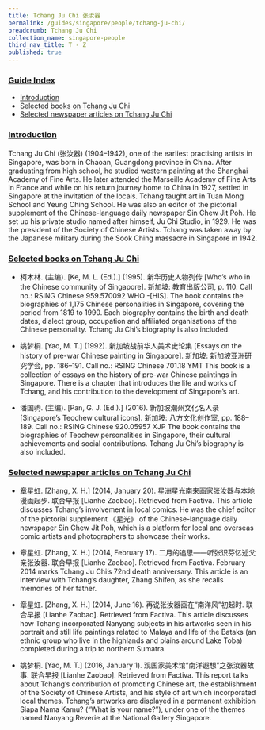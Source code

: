 ```yaml
---
title: Tchang Ju Chi 张汝器
permalink: /guides/singapore/people/tchang-ju-chi/
breadcrumb: Tchang Ju Chi
collection_name: singapore-people
third_nav_title: T - Z
published: true
---
```


### <u>Guide Index</u>

* [Introduction](#introduction)
* [Selected books on Tchang Ju Chi](#selected-books-on-tchang-ju-chi)
* [Selected newspaper articles on Tchang Ju Chi](#selected-newspaper-articles-on-tchang-ju-chi)

### <u>Introduction</u>

Tchang Ju Chi (张汝器) (1904–1942), one of the earliest practising artists in Singapore, was born in Chaoan, Guangdong province in China. After graduating from high school, he studied western painting at the Shanghai Academy of Fine Arts. He later attended the Marseille Academy of Fine Arts in France and while on his return journey home to China in 1927, settled in Singapore at the invitation of the locals. Tchang taught art in Tuan Mong School and Yeung Ching School. He was also an editor of the pictorial supplement of the Chinese-language daily newspaper Sin Chew Jit Poh. He set up his private studio named after himself, Ju Chi Studio, in 1929. He was the president of the Society of Chinese Artists. Tchang was taken away by the Japanese military during the Sook Ching massacre in Singapore in 1942.

 

### <u>Selected books on Tchang Ju Chi</u>

* 柯木林. (主编). [Ke, M. L. (Ed.).] (1995). 新华历史人物列传 [Who’s who in the Chinese community of Singapore]. 新加坡: 教育出版公司, p. 110.
Call no.: RSING Chinese 959.570092 WHO -\[HIS\].
The book contains the biographies of 1,175 Chinese personalities in Singapore, covering the period from 1819 to 1990. Each biography contains the birth and death dates, dialect group, occupation and affiliated organisations of the Chinese personality. Tchang Ju Chi’s biography is also included.


* 姚梦桐. [Yao, M. T.] (1992). 新加坡战前华人美术史论集 [Essays on the history of pre-war Chinese painting in Singapore]. 新加坡: 新加坡亚洲研究学会, pp. 186–191.
Call no.: RSING Chinese 701.18 YMT
This book is a collection of essays on the history of pre-war Chinese paintings in Singapore. There is a chapter that introduces the life and works of Tchang, and his contribution to the development of Singapore’s art.


* 潘国驹. (主编). [Pan, G. J. (Ed.).] (2016). 新加坡潮州文化名人录 [Singapore’s Teochew cultural icons]. 新加坡: 八方文化创作室, pp. 188–189.
Call no.: RSING Chinese 920.05957 XJP
The book contains the biographies of Teochew personalities in Singapore, their cultural achievements and social contributions. Tchang Ju Chi’s biography is also included.


### <u>Selected newspaper articles on Tchang Ju Chi</u>

* 章星虹. [Zhang, X. H.] (2014, January 20). 星洲星光南来画家张汝器与本地漫画起步. 联合早报 [Lianhe Zaobao]. Retrieved from Factiva.
This article discusses Tchang’s involvement in local comics. He was the chief editor of the pictorial supplement 《星光》 of the Chinese-language daily newspaper Sin Chew Jit Poh, which is a platform for local and overseas comic artists and photographers to showcase their works.


* 章星虹. [Zhang, X. H.] (2014, February 17). 二月的追思——听张识芬忆述父亲张汝器. 联合早报 [Lianhe Zaobao]. Retrieved from Factiva.
February 2014 marks Tchang Ju Chi’s 72nd death anniversary. This article is an interview with Tchang’s daughter, Zhang Shifen, as she recalls memories of her father.


* 章星虹. [Zhang, X. H.] (2014, June 16). 再说张汝器画在“南洋风”初起时. 联合早报 [Lianhe Zaobao]. Retrieved from Factiva.
This article discusses how Tchang incorporated Nanyang subjects in his artworks seen in his portrait and still life paintings related to Malaya and life of the Bataks (an ethnic group who live in the highlands and plains around Lake Toba) completed during a trip to northern Sumatra.


* 姚梦桐. [Yao, M. T.] (2016, January 1). 观国家美术馆“南洋遐想”之张汝器故事. 联合早报 [Lianhe Zaobao]. Retrieved from Factiva.
This report talks about Tchang’s contribution of promoting Chinese art, the establishment of the Society of Chinese Artists, and his style of art which incorporated local themes. Tchang’s artworks are displayed in a permanent exhibition Siapa Nama Kamu? (“What is your name?”), under one of the themes named Nanyang Reverie at the National Gallery Singapore.